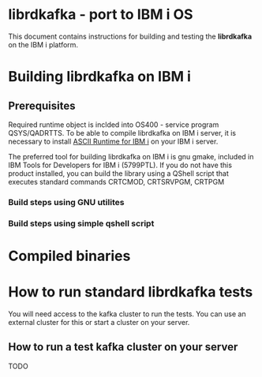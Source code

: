 librdkafka - port to IBM i OS
==================================================

This document contains instructions for building and testing the **librdkafka** on the IBM i platform.

# Building **librdkafka** on IBM i

## Prerequisites
Required runtime object is inclded into OS400 - service program QSYS/QADRTTS. To be able to compile librdkafka on IBM i server, 
it is necessary to install [ASCII Runtime for IBM i](https://www.ibm.com/support/pages/node/6258183) on your IBM i server.

The preferred tool for building librdkafka on IBM i is gnu gmake, included in IBM Tools for Developers for IBM i (5799PTL). 
If you do not have this product installed, you can build the library using a QShell script that executes standard commands CRTCMOD, CRTSRVPGM, CRTPGM

### Build steps using GNU utilites

### Build steps using simple qshell script

# Compiled binaries

# How to run standard librdkafka tests

You will need access to the kafka cluster to run the tests. You can use an external cluster for this or start a cluster on your server. 

## How to run a test kafka cluster on your server 



TODO
